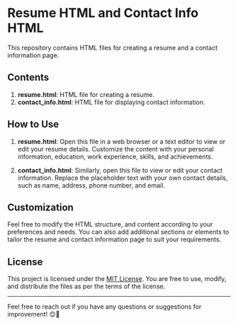 
# Resume HTML and Contact Info HTML

This repository contains HTML files for creating a resume and a contact information page.

## Contents

1. **resume.html**: HTML file for creating a resume.
2. **contact_info.html**: HTML file for displaying contact information.

## How to Use

1. **resume.html**: Open this file in a web browser or a text editor to view or edit your resume details. Customize the content with your personal information, education, work experience, skills, and achievements.

2. **contact_info.html**: Similarly, open this file to view or edit your contact information. Replace the placeholder text with your own contact details, such as name, address, phone number, and email.

## Customization

Feel free to modify the HTML structure, and content according to your preferences and needs. You can also add additional sections or elements to tailor the resume and contact information page to suit your requirements.

## License

This project is licensed under the [MIT License](LICENSE). You are free to use, modify, and distribute the files as per the terms of the license.

---

Feel free to reach out if you have any questions or suggestions for improvement! 😊🚀
